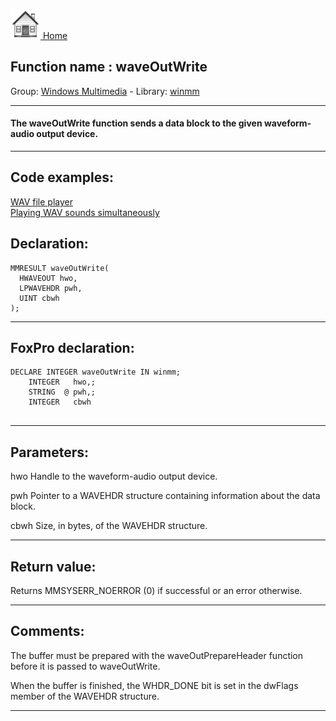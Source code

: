 [<img src="../../images/home.png"> Home ](https://github.com/VFPX/Win32API)  

## Function name : waveOutWrite
Group: [Windows Multimedia](../../functions_group.md#Windows_Multimedia)  -  Library: [winmm](../../libraries.md#winmm)  
***  


#### The waveOutWrite function sends a data block to the given waveform-audio output device.
***  


## Code examples:
[WAV file player](../../samples/sample_417.md)  
[Playing WAV sounds simultaneously](../../samples/sample_523.md)  

## Declaration:
```foxpro  
MMRESULT waveOutWrite(
  HWAVEOUT hwo,
  LPWAVEHDR pwh,
  UINT cbwh
);  
```  
***  


## FoxPro declaration:
```foxpro  
DECLARE INTEGER waveOutWrite IN winmm;
	INTEGER   hwo,;
	STRING  @ pwh,;
	INTEGER   cbwh
  
```  
***  


## Parameters:
hwo 
Handle to the waveform-audio output device. 

pwh 
Pointer to a WAVEHDR structure containing information about the data block. 

cbwh 
Size, in bytes, of the WAVEHDR structure.   
***  


## Return value:
Returns MMSYSERR_NOERROR (0) if successful or an error otherwise.  
***  


## Comments:
The buffer must be prepared with the waveOutPrepareHeader function before it is passed to waveOutWrite.  
  
When the buffer is finished, the WHDR_DONE bit is set in the dwFlags member of the WAVEHDR structure.  
  
***  


